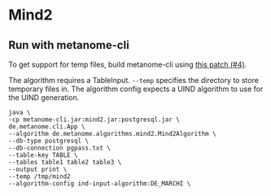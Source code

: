 # Mind2

## Run with metanome-cli

To get support for temp files, build metanome-cli using [this patch (#4)](https://github.com/sekruse/metanome-cli/pull/4).

The algorithm requires a TableInput. `--temp` specifies the directory to store temporary files in. The algorithm config expects a UIND algorithm to use for the UIND generation.

```
java \
-cp metanome-cli.jar:mind2.jar:postgresql.jar \
de.metanome.cli.App \
--algorithm de.metanome.algorithms.mind2.Mind2Algorithm \
--db-type postgresql \
--db-connection pgpass.txt \
--table-key TABLE \
--tables table1 table2 table3 \
--output print \
--temp /tmp/mind2
--algorithm-config ind-input-algorithm:DE_MARCHI \
```
